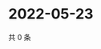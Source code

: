 # 2022-05-23

共 0 条

<!-- BEGIN WEIBO -->
<!-- 最后更新时间 Mon May 23 2022 22:16:13 GMT+0800 (China Standard Time) -->

<!-- END WEIBO -->
